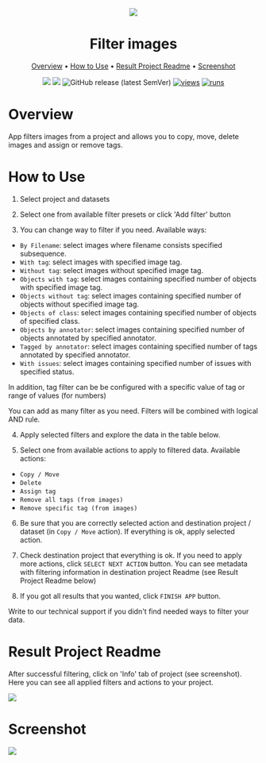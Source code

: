<div align="center" markdown>

<img src="https://user-images.githubusercontent.com/106374579/183614089-97ae7aa0-3b01-4635-9ab9-2ce8bb7dde7c.png"/>

# Filter images

<p align="center">
  <a href="#Overview">Overview</a> •
  <a href="#How-to-Use">How to Use</a> •
  <a href="#Result-Project-Readme">Result Project Readme</a> •
  <a href="#Screenshot">Screenshot</a>
</p>

[![](https://img.shields.io/badge/supervisely-ecosystem-brightgreen)](https://ecosystem.supervisely.com/apps/supervisely-ecosystem/filter-images)
[![](https://img.shields.io/badge/slack-chat-green.svg?logo=slack)](https://supervisely.com/slack)
![GitHub release (latest SemVer)](https://img.shields.io/github/v/release/supervisely-ecosystem/filter-images)
[![views](https://app.supervisely.com/img/badges/views/supervisely-ecosystem/filter-images.png)](https://supervisely.com)
[![runs](https://app.supervisely.com/img/badges/runs/supervisely-ecosystem/filter-images.png)](https://supervisely.com)

</div>

# Overview

App filters images from a project and allows you to copy, move, delete images and assign or remove tags.

# How to Use

1. Select project and datasets

2. Select one from available filter presets or click 'Add filter' button

3. You can change way to filter if you need. Available ways:

- `By Filename`: select images where filename consists specified subsequence.
- `With tag`: select images with specified image tag.
- `Without tag`: select images without specified image tag.
- `Objects with tag`: select images containing specified number of objects with specified image tag.
- `Objects without tag`: select images containing specified number of objects without specified image tag.
- `Objects of class`: select images containing specified number of objects of specified class.
- `Objects by annotator`: select images containing specified number of objects annotated by specified annotator.
- `Tagged by annotator`: select images containing specified number of tags annotated by specified annotator.
- `With issues`: select images containing specified number of issues with specified status.

In addition, tag filter can be be configured with a specific value of tag or range of values (for numbers)

You can add as many filter as you need. Filters will be combined with logical AND rule.

4. Apply selected filters and explore the data in the table below.

5. Select one from available actions to apply to filtered data. Available actions:

- `Copy / Move`
- `Delete`
- `Assign tag`
- `Remove all tags (from images)`
- `Remove specific tag (from images)`

6. Be sure that you are correctly selected action and destination project / dataset (in `Copy / Move` action). If everything is ok, apply selected action.

7. Check destination project that everything is ok. If you need to apply more actions, click `SELECT NEXT ACTION` button. You can see metadata with filtering information in destination project Readme (see Result Project Readme below)

8. If you got all results that you wanted, click `FINISH APP` button.

Write to our technical support if you didn't find needed ways to filter your data.

# Result Project Readme

After successful filtering, click on 'Info' tab of project (see screenshot).
Here you can see all applied filters and actions to your project.

<img src="https://user-images.githubusercontent.com/97401023/192784431-24353ca1-6502-4d5e-958f-87505443c7f8.png" />

# Screenshot

<img src="https://github.com/supervisely-ecosystem/filter-images/releases/download/v0.0.0/filter_screenshot.png" />
